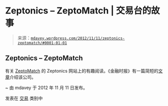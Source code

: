 <!--yml

category: 未分类

date: 2024-05-18 06:33:37

-->

# Zeptonics – ZeptoMatch | 交易台的故事

> 来源：[`mdavey.wordpress.com/2012/11/11/zeptonics-zeptomatch/#0001-01-01`](https://mdavey.wordpress.com/2012/11/11/zeptonics-zeptomatch/#0001-01-01)

## Zeptonics – ZeptoMatch

有关 [ZeptoMatch](http://www.zeptonics.com/market-solutions/zeptomatch.html) 的 Zeptonics 网站上的有趣阅读。《金融时报》有一篇简短的[文章](http://www.ft.com/cms/s/0/d8c519f6-b3a6-11e1-8b03-00144feabdc0.html#axzz2BxCsKjdF)介绍该公司。

~ 由 mdavey 于 2012 年 11 月 11 日发布。

发表在 [交易](https://mdavey.wordpress.com/category/trading/) 类别中
